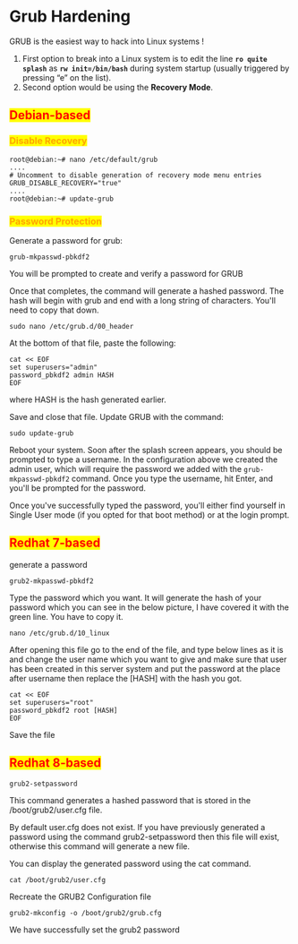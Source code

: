 # Grub Hardening

GRUB is the easiest way to hack into Linux systems <mark style="color:orange;"></mark> !

1. First option to break into a Linux system is to edit the line **`ro quite splash`** as **`rw init=/bin/bash`** during system startup (usually triggered by pressing “e” on the list).
2. Second option would be using the **Recovery Mode**.

## <mark style="color:red;">Debian-based</mark>

### <mark style="color:orange;">Disable Recovery</mark>

```
root@debian:~# nano /etc/default/grub
....
# Uncomment to disable generation of recovery mode menu entries
GRUB_DISABLE_RECOVERY="true"
....
root@debian:~# update-grub
```

### <mark style="color:orange;">Password Protection</mark>

Generate a password for grub:

```
grub-mkpasswd-pbkdf2
```

You will be prompted to create and verify a password for GRUB

Once that completes, the command will generate a hashed password. The hash will begin with grub and end with a long string of characters. You'll need to copy that down.

```
sudo nano /etc/grub.d/00_header
```

At the bottom of that file, paste the following:

```
cat << EOF
set superusers="admin"
password_pbkdf2 admin HASH
EOF
```

where HASH is the hash generated earlier.

Save and close that file. Update GRUB with the command:

```
sudo update-grub
```

Reboot your system. Soon after the splash screen appears, you should be prompted to type a username. In the configuration above we created the admin user, which will require the password we added with the `grub-mkpasswd-pbkdf2` command. Once you type the username, hit Enter, and you'll be prompted for the password.

Once you've successfully typed the password, you'll either find yourself in Single User mode (if you opted for that boot method) or at the login prompt.

## <mark style="color:red;">Redhat 7-based</mark>&#x20;

generate a password

```
grub2-mkpasswd-pbkdf2
```

Type the password which you want. It will generate the hash of your password which you can see in the below picture, I have covered it with the green line. You have to copy it.

```
nano /etc/grub.d/10_linux
```

After opening this file go to the end of the file, and type below lines as it is and change the user name which you want to give and make sure that user has been created in this server system and put the password at the place after username then replace the \[HASH] with the hash you got.

```
cat << EOF
set superusers="root"
password_pbkdf2 root [HASH]
EOF
```

Save the file

## <mark style="color:red;">Redhat 8-based</mark>&#x20;

```
grub2-setpassword
```

This command generates a hashed password that is stored in the /boot/grub2/user.cfg file.

By default user.cfg does not exist. If you have previously generated a password using the command grub2-setpassword then this file will exist, otherwise this command will generate a new file.

You can display the generated password using the cat command.

```
cat /boot/grub2/user.cfg 
```

Recreate the GRUB2 Configuration file

```
grub2-mkconfig -o /boot/grub2/grub.cfg
```

We have successfully set the grub2 password
